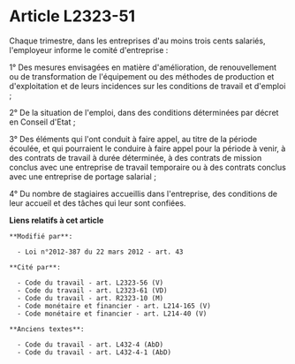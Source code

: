 # Article L2323-51

Chaque trimestre, dans les entreprises     d'au moins trois cents salariés, l'employeur informe le comité d'entreprise : 

1° Des mesures envisagées en matière d'amélioration, de renouvellement ou de transformation de l'équipement ou des méthodes
de production et d'exploitation et de leurs incidences sur les conditions de travail et d'emploi ; 

2° De la situation de l'emploi, dans des conditions déterminées par décret en Conseil d'Etat ; 

3° Des éléments qui l'ont conduit à faire appel, au titre de la période écoulée, et qui pourraient le conduire à faire appel
pour la période à venir, à des contrats de travail à durée déterminée, à des contrats de mission conclus avec une entreprise
de travail temporaire ou à des contrats conclus avec une entreprise de portage salarial ; 

4° Du nombre de stagiaires accueillis dans l'entreprise, des conditions de leur accueil et des tâches qui leur sont confiées.

**Liens relatifs à cet article**

	**Modifié par**:

	  - Loi n°2012-387 du 22 mars 2012 - art. 43

	**Cité par**:

	  - Code du travail - art. L2323-56 (V)
	  - Code du travail - art. L2323-61 (VD)
	  - Code du travail - art. R2323-10 (M)
	  - Code monétaire et financier - art. L214-165 (V)
	  - Code monétaire et financier - art. L214-40 (V)

	**Anciens textes**:

	  - Code du travail - art. L432-4 (AbD)
	  - Code du travail - art. L432-4-1 (AbD)
